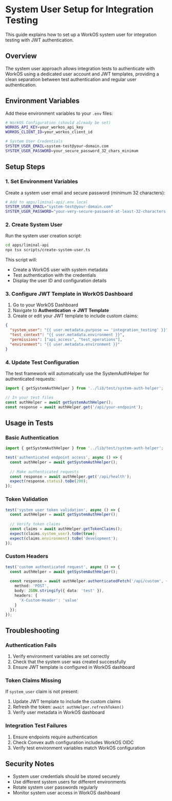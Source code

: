 # System User Setup for Integration Testing

This guide explains how to set up a WorkOS system user for integration testing with JWT authentication.

## Overview

The system user approach allows integration tests to authenticate with WorkOS using a dedicated user account and JWT templates, providing a clean separation between test authentication and regular user authentication.

## Environment Variables

Add these environment variables to your `.env` files:

```bash
# WorkOS Configuration (should already be set)
WORKOS_API_KEY=your_workos_api_key
WORKOS_CLIENT_ID=your_workos_client_id

# System User Credentials
SYSTEM_USER_EMAIL=system-test@your-domain.com
SYSTEM_USER_PASSWORD=your_secure_password_32_chars_minimum
```

## Setup Steps

### 1. Set Environment Variables

Create a system user email and secure password (minimum 32 characters):

```bash
# Add to apps/liminal-api/.env.local
SYSTEM_USER_EMAIL="system-test@your-domain.com"
SYSTEM_USER_PASSWORD="your-very-secure-password-at-least-32-characters-long"
```

### 2. Create System User

Run the system user creation script:

```bash
cd apps/liminal-api
npx tsx scripts/create-system-user.ts
```

This script will:
- Create a WorkOS user with system metadata
- Test authentication with the credentials
- Display the user ID and configuration details

### 3. Configure JWT Template in WorkOS Dashboard

1. Go to your WorkOS Dashboard
2. Navigate to **Authentication → JWT Template**
3. Create or edit your JWT template to include custom claims:

```json
{
  "system_user": "{{ user.metadata.purpose == 'integration_testing' }}",
  "test_context": "{{ user.metadata.environment }}",
  "permissions": ["api_access", "test_operations"],
  "environment": "{{ user.metadata.environment }}"
}
```

### 4. Update Test Configuration

The test framework will automatically use the SystemAuthHelper for authenticated requests:

```typescript
import { getSystemAuthHelper } from '../lib/test/system-auth-helper';

// In your test files
const authHelper = await getSystemAuthHelper();
const response = await authHelper.get('/api/your-endpoint');
```

## Usage in Tests

### Basic Authentication

```typescript
import { getSystemAuthHelper } from '../lib/test/system-auth-helper';

test('authenticated endpoint access', async () => {
  const authHelper = await getSystemAuthHelper();
  
  // Make authenticated requests
  const response = await authHelper.get('/api/health');
  expect(response.status).toBe(200);
});
```

### Token Validation

```typescript
test('system user token validation', async () => {
  const authHelper = await getSystemAuthHelper();
  
  // Verify token claims
  const claims = await authHelper.getTokenClaims();
  expect(claims.system_user).toBe(true);
  expect(claims.environment).toBe('development');
});
```

### Custom Headers

```typescript
test('custom authenticated request', async () => {
  const authHelper = await getSystemAuthHelper();
  
  const response = await authHelper.authenticatedFetch('/api/custom', {
    method: 'POST',
    body: JSON.stringify({ data: 'test' }),
    headers: {
      'X-Custom-Header': 'value'
    }
  });
});
```

## Troubleshooting

### Authentication Fails

1. Verify environment variables are set correctly
2. Check that the system user was created successfully
3. Ensure JWT template is configured in WorkOS dashboard

### Token Claims Missing

If `system_user` claim is not present:

1. Update JWT template to include the custom claims
2. Refresh the token: `await authHelper.refreshToken()`
3. Verify user metadata in WorkOS dashboard

### Integration Test Failures

1. Ensure endpoints require authentication
2. Check Convex auth configuration includes WorkOS OIDC
3. Verify test environment variables match WorkOS configuration

## Security Notes

- System user credentials should be stored securely
- Use different system users for different environments
- Rotate system user passwords regularly
- Monitor system user access in WorkOS dashboard